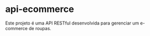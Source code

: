 # api-ecommerce
Este projeto é uma API RESTful desenvolvida para gerenciar um e-commerce de roupas.
